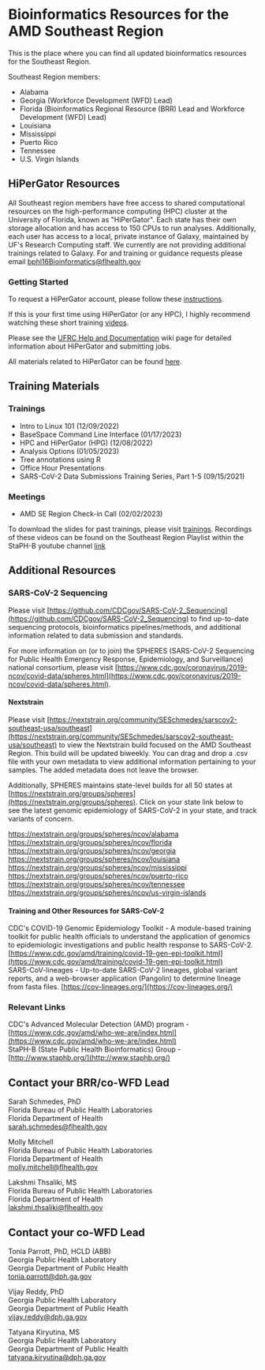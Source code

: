 # Bioinformatics Resources for the AMD Southeast Region
This is the place where you can find all updated bioinformatics resources for the Southeast Region.

Southeast Region members:
* Alabama
* Georgia (Workforce Development (WFD) Lead)
* Florida (Bioinformatics Regional Resource (BRR) Lead and Workforce Development (WFD) Lead)
* Louisiana
* Mississippi
* Puerto Rico
* Tennessee
* U.S. Virgin Islands 

## HiPerGator Resources
All Southeast region members have free access to shared computational resources on the high-performance computing (HPC) cluster at the University of Florida, known as "HiPerGator". Each state has their own storage allocation and has access to 150 CPUs to run analyses. 
Additionally, each user has access to a local, private instance of Galaxy, maintained by UF's Research Computing staff. We currently are not providing additional trainings related to Galaxy. For and training or guidance requests please email bphl16Bioinformatics@flhealth.gov

### Getting Started
To request a HiPerGator account, please follow these [instructions](hipergator/20230213_SoutheastRegion_HiPerGatorAccountAccess.pdf).

If this is your first time using HiPerGator (or any HPC), I highly recommend watching these short training [videos](https://help.rc.ufl.edu/doc/Training).

Please see the [UFRC Help and Documentation](https://help.rc.ufl.edu/doc/UFRC_Help_and_Documentation) wiki page for detailed information about HiPerGator and submitting jobs.

All materials related to HiPerGator can be found [here](hipergator).

## Training Materials
### Trainings
* Intro to Linux 101 (12/09/2022)
* BaseSpace Command Line Interface (01/17/2023)
* HPC and HiPerGator (HPG) (12/08/2022)
* Analysis Options (01/05/2023)
* Tree annotations using R 
* Office Hour Presentations
* SARS-CoV-2 Data Submissions Training Series, Part 1-5 (09/15/2021)<br />

### Meetings
* AMD SE Region Check-in Call (02/02/2023)

To download the slides for past trainings, please visit [trainings](trainings).
Recordings of these videos can be found on the Southeast Region Playlist within the StaPH-B youtube channel [link](https://www.youtube.com/watch?v=A19Dww-INJY&list=PLqK7eKDQdB7Z7OFKRs5t68m-a2Ad3m4Ow)

## Additional Resources
### SARS-CoV-2 Sequencing
Please visit [https://github.com/CDCgov/SARS-CoV-2_Sequencing](https://github.com/CDCgov/SARS-CoV-2_Sequencing) to find up-to-date sequencing protocols, bioinformatics pipelines/methods, and additional information related to data submission and standards.

For more information on (or to join) the SPHERES (SARS-CoV-2 Sequencing for Public Health Emergency Response, Epidemiology, and Surveillance) national consortium, please visit [https://www.cdc.gov/coronavirus/2019-ncov/covid-data/spheres.html](https://www.cdc.gov/coronavirus/2019-ncov/covid-data/spheres.html). 

#### Nextstrain
Please visit [https://nextstrain.org/community/SESchmedes/sarscov2-southeast-usa/southeast](https://nextstrain.org/community/SESchmedes/sarscov2-southeast-usa/southeast) to view the Nextstrain build focused on the AMD Southeast Region. This build will be updated biweekly. You can drag and drop a .csv file with your own metadata to view additional information pertaining to your samples. The added metadata does not leave the browser.

Additionally, SPHERES maintains state-level builds for all 50 states at [https://nextstrain.org/groups/spheres](https://nextstrain.org/groups/spheres). Click on your state link below to see the latest genomic epidemiology of SARS-CoV-2 in your state, and track variants of concern.

https://nextstrain.org/groups/spheres/ncov/alabama<br />
https://nextstrain.org/groups/spheres/ncov/florida<br />
https://nextstrain.org/groups/spheres/ncov/georgia<br />
https://nextstrain.org/groups/spheres/ncov/louisiana<br />
https://nextstrain.org/groups/spheres/ncov/mississippi<br />
https://nextstrain.org/groups/spheres/ncov/puerto-rico<br />
https://nextstrain.org/groups/spheres/ncov/tennessee<br />
https://nextstrain.org/groups/spheres/ncov/us-virgin-islands<br />

#### Training and Other Resources for SARS-CoV-2
CDC's COVID-19 Genomic Epidemiology Toolkit - A module-based training toolkit for public health officials to understand the application of genomics to epidemiologic investigations and public health response to SARS-CoV-2. [https://www.cdc.gov/amd/training/covid-19-gen-epi-toolkit.html](https://www.cdc.gov/amd/training/covid-19-gen-epi-toolkit.html)<br />
SARS-CoV-lineages - Up-to-date SARS-CoV-2 lineages, global variant reports, and a web-browser application (Pangolin) to determine lineage from fasta files. [https://cov-lineages.org/](https://cov-lineages.org/)


### Relevant Links
CDC's Advanced Molecular Detection (AMD) program - [https://www.cdc.gov/amd/who-we-are/index.html](https://www.cdc.gov/amd/who-we-are/index.html)<br /> 
StaPH-B (State Public Health Bioinformatics) Group - [http://www.staphb.org/](http://www.staphb.org/)

## Contact your BRR/co-WFD Lead
Sarah Schmedes, PhD<br />
Florida Bureau of Public Health Laboratories<br />
Florida Department of Health<br />
sarah.schmedes@flhealth.gov<br />

Molly Mitchell<br />
Florida Bureau of Public Health Laboratories<br />
Florida Department of Health<br />
molly.mitchell@flhealth.gov<br />

Lakshmi Thsaliki, MS<br />
Florida Bureau of Public Health Laboratories<br />
Florida Department of Health<br />
lakshmi.thsaliki@flhealth.gov<br />

## Contact your co-WFD Lead
Tonia Parrott, PhD, HCLD (ABB)<br />
Georgia Public Health Laboratory<br /> 
Georgia Department of Public Health<br /> 
tonia.parrott@dph.ga.gov<br />

Vijay Reddy, PhD<br />
Georgia Public Health Laboratory<br /> 
Georgia Department of Public Health<br />
vijay.reddy@dph.ga.gov<br />

Tatyana Kiryutina, MS<br />
Georgia Public Health Laboratory<br /> 
Georgia Department of Public Health<br /> 
tatyana.kiryutina@dph.ga.gov<br />
